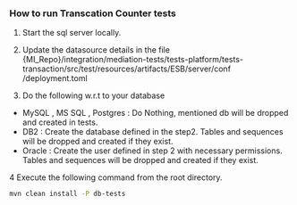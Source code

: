 ### How to run Transcation Counter tests ###

1. Start the sql server locally.

2. Update the datasource details in the file
{MI_Repo}/integration/mediation-tests/tests-platform/tests-transaction/src/test/resources/artifacts/ESB/server/conf
/deployment.toml 

3. Do the following w.r.t to your database

- MySQL , MS SQL , Postgres    : Do Nothing, mentioned db will be dropped and created in tests.
- DB2                          : Create the database defined in the step2. Tables and sequences will be dropped and 
                                                                           created if they exist.
- Oracle                       : Create the user defined in step 2 with necessary permissions. Tables and sequences will be dropped and 
                                                                                               created if they exist.
 
4 Execute the following command from the root directory.
```bash
mvn clean install -P db-tests
```